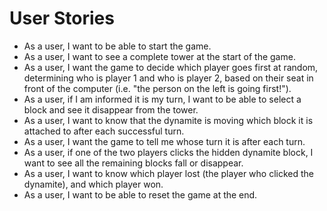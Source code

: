# User Stories

* As a user, I want to be able to start the game.
* As a user, I want to see a complete tower at the start of the game.
* As a user, I want the game to decide which player goes first at random, determining who is player 1 and who is player 2, based on their seat in front of the computer (i.e. "the person on the left is going first!").
* As a user, if I am informed it is my turn, I want to be able to select a block and see it disappear from the tower.
* As a user, I want to know that the dynamite is moving which block it is attached to after each successful turn. 
* As a user, I want the game to tell me whose turn it is after each turn.
* As a user, if one of the two players clicks the hidden dynamite block, I want to see all the remaining blocks fall or disappear.
* As a user, I want to know which player lost (the player who clicked the dynamite), and which player won.
* As a user, I want to be able to reset the game at the end.
